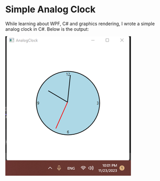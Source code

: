 # Simple Analog Clock

While learning about WPF, C# and graphics rendering, I wrote a simple analog clock in C#. Below is the output:

![Script Output](https://github.com/amason445/AnalogClock/blob/master/AnalogClockScreenshot.png)
